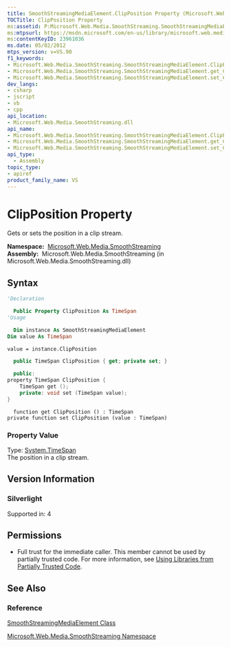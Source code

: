 ```yaml
---
title: SmoothStreamingMediaElement.ClipPosition Property (Microsoft.Web.Media.SmoothStreaming)
TOCTitle: ClipPosition Property
ms:assetid: P:Microsoft.Web.Media.SmoothStreaming.SmoothStreamingMediaElement.ClipPosition
ms:mtpsurl: https://msdn.microsoft.com/en-us/library/microsoft.web.media.smoothstreaming.smoothstreamingmediaelement.clipposition(v=VS.90)
ms:contentKeyID: 23961036
ms.date: 05/02/2012
mtps_version: v=VS.90
f1_keywords:
- Microsoft.Web.Media.SmoothStreaming.SmoothStreamingMediaElement.ClipPosition
- Microsoft.Web.Media.SmoothStreaming.SmoothStreamingMediaElement.get_ClipPosition
- Microsoft.Web.Media.SmoothStreaming.SmoothStreamingMediaElement.set_ClipPosition
dev_langs:
- csharp
- jscript
- vb
- cpp
api_location:
- Microsoft.Web.Media.SmoothStreaming.dll
api_name:
- Microsoft.Web.Media.SmoothStreaming.SmoothStreamingMediaElement.ClipPosition
- Microsoft.Web.Media.SmoothStreaming.SmoothStreamingMediaElement.get_ClipPosition
- Microsoft.Web.Media.SmoothStreaming.SmoothStreamingMediaElement.set_ClipPosition
api_type:
  - Assembly
topic_type:
- apiref
product_family_name: VS
---
```


# ClipPosition Property

Gets or sets the position in a clip stream.

**Namespace:**  [Microsoft.Web.Media.SmoothStreaming](microsoft-web-media-smoothstreaming-namespace_1.md)  
**Assembly:**  Microsoft.Web.Media.SmoothStreaming (in Microsoft.Web.Media.SmoothStreaming.dll)

## Syntax

```vb
'Declaration

  Public Property ClipPosition As TimeSpan
'Usage

  Dim instance As SmoothStreamingMediaElement
Dim value As TimeSpan

value = instance.ClipPosition
```

```csharp
  public TimeSpan ClipPosition { get; private set; }
```

```cpp
  public:
property TimeSpan ClipPosition {
    TimeSpan get ();
    private: void set (TimeSpan value);
}
```

```jscript
  function get ClipPosition () : TimeSpan
private function set ClipPosition (value : TimeSpan)
```

### Property Value

Type: [System.TimeSpan](https://msdn.microsoft.com/library/269ew577)  
The position in a clip stream.  

## Version Information

### Silverlight

Supported in: 4  

## Permissions

  - Full trust for the immediate caller. This member cannot be used by partially trusted code. For more information, see [Using Libraries from Partially Trusted Code](https://msdn.microsoft.com/library/8skskf63).

## See Also

### Reference

[SmoothStreamingMediaElement Class](smoothstreamingmediaelement-class-microsoft-web-media-smoothstreaming_1.md)

[Microsoft.Web.Media.SmoothStreaming Namespace](microsoft-web-media-smoothstreaming-namespace_1.md)

